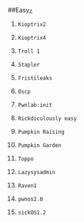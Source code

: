 ##Easy[⤴](#table-of-contents)
 1. 	Kioptrix2
 2. 	Kioptrix4
 3. 	Troll 1
 4. 	Stapler
 5. 	Fristileaks
 6. 	Oscp
 7. 	Pwnlab:init
 8. 	Rickdiculously easy
 9. 	Pumpkin Raising
10. 	Pumpkin Garden
11. 	Toppo
12. 	Lazysysadmin
13. 	Raven1
14. 	pwnos2.0
15. 	sickOS1.2
